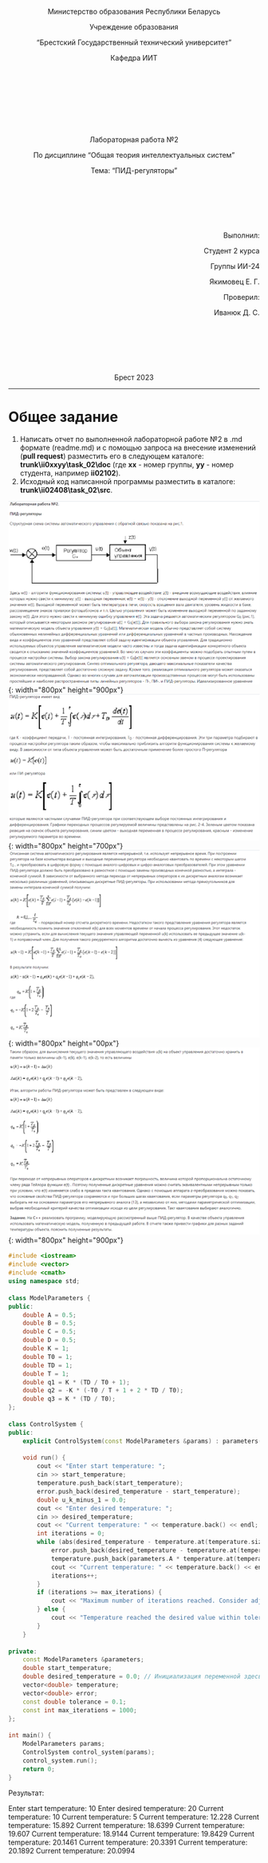 <p align="center"> Министерство образования Республики Беларусь</p>
<p align="center">Учреждение образования</p>
<p align="center">“Брестский Государственный технический университет”</p>
<p align="center">Кафедра ИИТ</p>
<br><br><br><br><br><br><br>
<p align="center">Лабораторная работа №2</p>
<p align="center">По дисциплине “Общая теория интеллектуальных систем”</p>
<p align="center">Тема: “ПИД-регуляторы”</p>
<br><br><br><br><br>
<p align="right">Выполнил:</p>
<p align="right">Студент 2 курса</p>
<p align="right">Группы ИИ-24</p>
<p align="right">Якимовец Е. Г.</p>
<p align="right">Проверил:</p>
<p align="right">Иванюк Д. С.</p>
<br><br><br><br><br>
<p align="center">Брест 2023</p>

---

# Общее задание

1. Написать отчет по выполненной лабораторной работе №2 в .md формате (readme.md) и с помощью запроса на внесение изменений (**pull request**) разместить его в следующем каталоге: **trunk\ii0xxyy\task_02\doc** (где **xx** - номер группы, **yy** - номер студента, например **ii02102**).
2. Исходный код написанной программы разместить в каталоге: **trunk\ii02408\task_02\src**.

![](1.png){: width="800px" height="900px"}
![](2.png){: width="800px" height="700px"}
![](3.png){: width="800px" height="00px"}
![](4.png){: width="800px" height="900px"}

```c++
#include <iostream>
#include <vector>
#include <cmath>
using namespace std;

class ModelParameters {
public:
    double A = 0.5;
    double B = 0.5;
    double C = 0.5;
    double D = 0.5;
    double K = 1;
    double T0 = 1;
    double TD = 1;
    double T = 1;
    double q1 = K * (TD / T0 + 1);
    double q2 = -K * (-T0 / T + 1 + 2 * TD / T0);
    double q3 = K * (TD / T0);
};

class ControlSystem {
public:
    explicit ControlSystem(const ModelParameters &params) : parameters(params), start_temperature(0.0) {}

    void run() {
        cout << "Enter start temperature: ";
        cin >> start_temperature;
        temperature.push_back(start_temperature);
        error.push_back(desired_temperature - start_temperature);
        double u_k_minus_1 = 0.0;
        cout << "Enter desired temperature: ";
        cin >> desired_temperature;
        cout << "Current temperature: " << temperature.back() << endl;
        int iterations = 0;
        while (abs(desired_temperature - temperature.at(temperature.size() - 1)) > tolerance && iterations < max_iterations) {
            error.push_back(desired_temperature - temperature.at(temperature.size() - 1));
            temperature.push_back(parameters.A * temperature.at(temperature.size() - 1) - parameters.B * temperature.at(temperature.size() - 2) + parameters.C + parameters.D * sin(u_k_minus_1));
            cout << "Current temperature: " << temperature.back() << endl;
            iterations++;
        }
        if (iterations >= max_iterations) {
            cout << "Maximum number of iterations reached. Consider adjusting the parameters." << endl;
        } else {
            cout << "Temperature reached the desired value within tolerance." << endl;
        }
    }

private:
    const ModelParameters &parameters;
    double start_temperature;
    double desired_temperature = 0.0; // Инициализация переменной здесь
    vector<double> temperature;
    vector<double> error;
    const double tolerance = 0.1;
    const int max_iterations = 1000;
};

int main() {
    ModelParameters params;
    ControlSystem control_system(params);
    control_system.run();
    return 0;
}


```

Результат:

Enter start temperature: 10
Enter desired temperature: 20
Current temperature: 10
Current temperature: 5
Current temperature: 12.228
Current temperature: 15.892
Current temperature: 18.6399
Current temperature: 19.607
Current temperature: 18.9144
Current temperature: 19.8429
Current temperature: 20.1461
Current temperature: 20.3391
Current temperature: 20.1892
Current temperature: 20.0994
